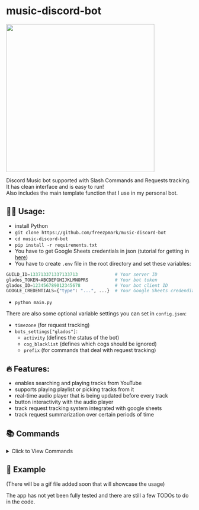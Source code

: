 # music-discord-bot

<img src="https://github.com/freezpmark/music-discord-bot/blob/961c5fbe201b0583c3e7f1613efda06fa3ac8274/screenshot.png" height="400"/>

Discord Music bot supported with Slash Commands and Requests tracking. It has clean interface and is easy to run!  
Also includes the main template function that I use in my personal bot.

## 🧑‍💻 Usage:
 - install Python
 - `git clone https://github.com/freezpmark/music-discord-bot`
 - `cd music-discord-bot`
 - `pip install -r requirements.txt`
 - You have to get Google Sheets credentials in json (tutorial for getting in [here](https://lcalcagni.medium.com/how-to-manipulate-google-spreadsheets-using-python-b15657e6ed0d))
 - You have to create `.env` file in the root directory and set these variables:
```py
GUILD_ID=133713371337133713              # Your server ID
glados_TOKEN=ABCDEFGHIJKLMNOPRS          # Your bot token
glados_ID=123456789012345678             # Your bot client ID
GOOGLE_CREDENTIALS={"type": "...", ...}  # Your Google Sheets credendials in json
```
 - `python main.py`

There are also some optional variable settings you can set in `config.json`:
 - `timezone` (for request tracking)
 - `bots_settings["glados"]`:
   - `activity` (defines the status of the bot)
   - `cog_blacklist` (defines which cogs should be ignored)
   - `prefix` (for commands that deal with request tracking)


## 🔥 Features:
 - enables searching and playing tracks from YouTube
 - supports playing playlist or picking tracks from it
 - real-time audio player that is being updated before every track
 - button interactivity with the audio player
 - track request tracking system integrated with google sheets
 - track request summarization over certain periods of time

## 📚 Commands
<details><summary>Click to View Commands</summary>

| Name        | Description                               | Options                                                   |
|-------------|-------------------------------------------|-----------------------------------------------------------|
| ⏸️         | Pauses the current song                    |                                                           |
| ▶️         | Resumes the current song                   |                                                           |
| ⏭️         | Skips the current song                     |                                                           |
| 🔁         | Loops the queue                            |                                                           |
| 🔂         | Loops currently playing track              |                                                           |
| 🔀         | Shuffles the queue of songs that weren't yet played          |                                         |
| `play`     | Searches and plays/adds the track into queue                  | `search`: search prompt / URL          |
| `playlist` | Allows you to pick tracks from 25 last songs in the playlist  | `playlist_url`: url of playlist        |
| `search`   | Gives you list of tracks to choose from the search prompt     | `search`: search prompt                |
| `seek`     | Gets into certain timestamp in currently playing track        | `second`: timestamp in seconds         |
| `jump`     | Skips to a specific song in the queue       | `index`: index number in the queue                       |
| `remove`   | Removes a song from the queue               | `index`: index number in the queue                       |
| `volume`   | Changes the volume (10% is default)         | `volume`: from 1 to 100 (in %)                           |
| `clear`    | Clears the queue                            | `song`: The song number                                  |
| `history`  | Saves all requests into google sheets log   | (use prefix) `limit`: amount of msgs to take into account|
| `create_stats` | Creates stats out from the requests log | (use prefix)                                             |
</details>

## 👀 Example
(There will be a gif file added soon that will showcase the usage)  

The app has not yet been fully tested and there are still a few TODOs to do in the code.
